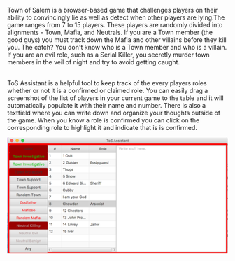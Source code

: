 Town of Salem is a browser-based game that challenges players on their ability to convincingly lie as well as detect 
when other players are lying.The game ranges from 7 to 15 players. These players are randomly divided into alignments - Town, 
Mafia, and Neutrals. If you are a Town member (the good guys) you must track down the Mafia and other villains before they 
kill you. The catch? You don't know who is a Town member and who is a villain. If you are an evil role, such as 
a Serial Killer, you secretly murder town members in the veil of night and try to avoid getting caught.
<br> <br> 

ToS Assistant is a helpful tool to keep track of the every players roles whether or not it is a confirmed or claimed role. You can
easily drag a screenshot of the list of players in your current game to the table and it will automatically populate it with their 
name and number. There is also a textfield where you can write down and organize your thoughts outside of the game. When you know a
role is confirmed you can click on the corresponding role to highlight it and indicate that is is confirmed.

![Alt text](/src/main/resources/gui_image.png "ToS Assistant")
